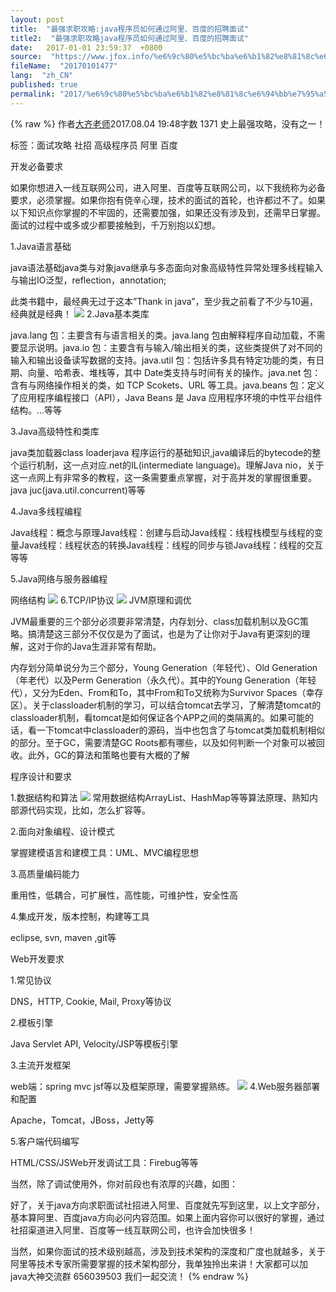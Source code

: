 ```yaml
---
layout: post
title:  "最强求职攻略:java程序员如何通过阿里、百度的招聘面试"
title2:  "最强求职攻略java程序员如何通过阿里、百度的招聘面试"
date:   2017-01-01 23:59:37  +0800
source:  "https://www.jfox.info/%e6%9c%80%e5%bc%ba%e6%b1%82%e8%81%8c%e6%94%bb%e7%95%a5java%e7%a8%8b%e5%ba%8f%e5%91%98%e5%a6%82%e4%bd%95%e9%80%9a%e8%bf%87%e9%98%bf%e9%87%8c%e7%99%be%e5%ba%a6%e7%9a%84%e6%8b%9b%e8%81%98%e9%9d%a2.html"
fileName:  "20170101477"
lang:  "zh_CN"
published: true
permalink: "2017/%e6%9c%80%e5%bc%ba%e6%b1%82%e8%81%8c%e6%94%bb%e7%95%a5java%e7%a8%8b%e5%ba%8f%e5%91%98%e5%a6%82%e4%bd%95%e9%80%9a%e8%bf%87%e9%98%bf%e9%87%8c%e7%99%be%e5%ba%a6%e7%9a%84%e6%8b%9b%e8%81%98%e9%9d%a2.html"
---
```

{% raw %}
作者[大齐老师](/u/9cafc6042573)2017.08.04 19:48字数 1371
史上最强攻略，没有之一！

标签：面试攻略 社招 高级程序员 阿里 百度

开发必备要求

如果你想进入一线互联网公司，进入阿里、百度等互联网公司，以下我统称为必备要求，必须掌握。如果你抱有侥辛心理，技术的面试的首轮，也许都过不了。如果以下知识点你掌握的不牢固的，还需要加强，如果还没有涉及到，还需早日掌握。面试的过程中或多或少都要接触到，千万别抱以幻想。

1.Java语言基础

java语法基础java类与对象java继承与多态面向对象高级特性异常处理多线程输入与输出IO泛型，reflection，annotation;

此类书籍中，最经典无过于这本”Thank in java”，至少我之前看了不少与10遍，经典就是经典！
![](/wp-content/uploads/2017/08/1501895733.png)
2.Java基本类库

java.lang 包：主要含有与语言相关的类。java.lang 包由解释程序自动加载，不需要显示说明。java.io 包：主要含有与输入/输出相关的类，这些类提供了对不同的输入和输出设备读写数据的支持。java.util 包：包括许多具有特定功能的类，有日期、向量、哈希表、堆栈等，其中 Date类支持与时间有关的操作。java.net 包：含有与网络操作相关的类，如 TCP Scokets、URL 等工具。java.beans 包：定义了应用程序编程接口（API），Java Beans 是 Java 应用程序环境的中性平台组件结构。…等等

3.Java高级特性和类库

java类加载器class loaderjava 程序运行的基础知识,java编译后的bytecode的整个运行机制，这一点对应.net的IL(intermediate language)。理解Java nio，关于这一点网上有非常多的教程，这一条需要重点掌握，对于高并发的掌握很重要。java juc(java.util.concurrent)等等

4.Java多线程编程

Java线程：概念与原理Java线程：创建与启动Java线程：线程栈模型与线程的变量Java线程：线程状态的转换Java线程：线程的同步与锁Java线程：线程的交互等等

5.Java网络与服务器编程

网络结构
![](/wp-content/uploads/2017/08/15018957331.png)
6.TCP/IP协议
![](/wp-content/uploads/2017/08/15018957332.png)
JVM原理和调优

JVM最重要的三个部分必须要非常清楚，内存划分、class加载机制以及GC策略。搞清楚这三部分不仅仅是为了面试，也是为了让你对于Java有更深刻的理解，这对于你的Java生涯非常有帮助。

内存划分简单说分为三个部分，Young Generation（年轻代）、Old Generation（年老代）以及Perm Generation（永久代）。其中的Young Generation（年轻代），又分为Eden、From和To，其中From和To又统称为Survivor Spaces（幸存区）。关于classloader机制的学习，可以结合tomcat去学习，了解清楚tomcat的classloader机制，看tomcat是如何保证各个APP之间的类隔离的。如果可能的话，看一下tomcat中classloader的源码，当中也包含了与tomcat类加载机制相似的部分。至于GC，需要清楚GC Roots都有哪些，以及如何判断一个对象可以被回收。此外，GC的算法和策略也要有大概的了解

程序设计和要求

1.数据结构和算法
![](/wp-content/uploads/2017/08/15018957333.png)
常用数据结构ArrayList、HashMap等等算法原理、熟知内部源代码实现，比如，怎么扩容等。

2.面向对象编程、设计模式

掌握建模语言和建模工具：UML、MVC编程思想

3.高质量编码能力

重用性，低耦合，可扩展性，高性能，可维护性，安全性高

4.集成开发，版本控制，构建等工具

eclipse, svn, maven ,git等

Web开发要求

1.常见协议

DNS，HTTP, Cookie, Mail, Proxy等协议

2.模板引擎

Java Servlet API, Velocity/JSP等模板引擎

3.主流开发框架

web端：spring mvc jsf等以及框架原理，需要掌握熟练。
![](/wp-content/uploads/2017/08/15018957334.png)
4.Web服务器部署和配置

Apache，Tomcat，JBoss，Jetty等

5.客户端代码编写

HTML/CSS/JSWeb开发调试工具：Firebug等等

当然，除了调试使用外，你对前段也有浓厚的兴趣，如图：

好了，关于java方向求职面试社招进入阿里、百度就先写到这里，以上文字部分，基本算阿里、百度java方向必问内容范围。如果上面内容你可以很好的掌握，通过社招渠道进入阿里、百度等一线互联网公司，也许会加快很多！

当然，如果你面试的技术级别越高，涉及到技术架构的深度和广度也就越多，关于阿里等技术专家所需要掌握的技术架构部分，我单独拎出来讲！大家都可以加 java大神交流群  656039503  我们一起交流！
{% endraw %}
